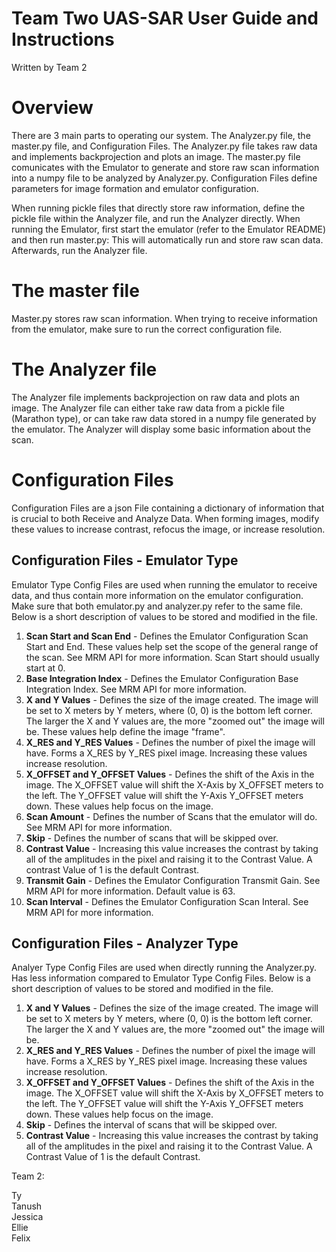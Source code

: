 # **Team Two UAS-SAR User Guide and Instructions**
Written by Team 2

# **Overview**
There are 3 main parts to operating our system. The Analyzer.py file, the master.py file, and Configuration Files. The Analyzer.py file takes raw data and implements backprojection and plots an image. The master.py file comunicates with the Emulator to generate and store raw scan information into a numpy file to be analyzed by Analyzer.py. Configuration Files define parameters for image formation and emulator configuration. 

When running pickle files that directly store raw information, define the pickle file within the Analyzer file, and run the Analyzer directly. When running the Emulator, first start the emulator (refer to the Emulator README) and then run master.py: This will automatically run and store raw scan data. Afterwards, run the Analyzer file. 


# **The master file**
Master.py stores raw scan information. When trying to receive information from the emulator, make sure to run the correct configuration file.

# **The Analyzer file**
The Analyzer file implements backprojection on raw data and plots an image. The Analyzer file can either take raw data from a pickle file (Marathon type), or can take raw data stored in a numpy file generated by the emulator. The Analyzer will display some basic information about the scan. 


# **Configuration Files**
Configuration Files are a json File containing a dictionary of information that is crucial to both Receive and Analyze Data. When forming images, modify these values to increase contrast, refocus the image, or increase resolution.
## Configuration Files - Emulator Type
Emulator Type Config Files are used when running the emulator to receive data, and thus contain more information on the emulator configuration. Make sure that both emulator.py and analyzer.py refer to the same file. Below is a short description of values to be stored and modified in the file.
1.   **Scan Start and Scan End** - Defines the Emulator Configuration Scan Start and End. These values help set the scope of the general range of the scan. See MRM API for more information. Scan Start should usually start at 0. 
2. **Base Integration Index** - Defines the Emulator Configuration Base Integration Index. See MRM API for more information.
3. **X and Y Values** - Defines the size of the image created. The image will be set to X meters by Y meters, where (0, 0) is the bottom left corner. The larger the X and Y values are, the more "zoomed out" the image will be. These values help define the image "frame".
4. **X_RES and Y_RES Values** - Defines the number of pixel the image will have. Forms a X_RES by Y_RES pixel image. Increasing these values increase resolution. 
5. **X_OFFSET and Y_OFFSET Values** - Defines the shift of the Axis in the image. The X_OFFSET value will shift the X-Axis by X_OFFSET meters to the left. The Y_OFFSET value will shift the Y-Axis Y_OFFSET meters down. These values help focus on the image.  
6. **Scan Amount**  - Defines the number of Scans that the emulator will do. See MRM API for more information.
7. **Skip** - Defines the number of scans that will be skipped over. 
8. **Contrast Value** - Increasing this value increases the contrast by taking all of the amplitudes in the pixel and raising it to the Contrast Value. A contrast Value of 1 is the default Contrast. 
9. **Transmit Gain** - Defines the Emulator Configuration Transmit Gain. See MRM API for more information. Default value is 63. 
10. **Scan Interval** - Defines the Emulator Configuration Scan Interal. See MRM API for more information. 

## Configuration Files - Analyzer Type
Analyer Type Config Files are used when directly running the Analyzer.py. Has less information compared to Emulator Type Config Files. Below is a short description of values to be stored and modified in the file.
1. **X and Y Values** - Defines the size of the image created. The image will be set to X meters by Y meters, where (0, 0) is the bottom left corner. The larger the X and Y values are, the more "zoomed out" the image will be.
2. **X_RES and Y_RES Values** - Defines the number of pixel the image will have. Forms a X_RES by Y_RES pixel image. Increasing these values increase resolution. 
3. **X_OFFSET and Y_OFFSET Values** - Defines the shift of the Axis in the image. The X_OFFSET value will shift the X-Axis by X_OFFSET meters to the left. The Y_OFFSET value will shift the Y-Axis Y_OFFSET meters down. These values help focus on the image. 
4. **Skip** - Defines the interval of scans that will be skipped over. 
5. **Contrast Value** - Increasing this value increases the contrast by taking all of the amplitudes in the pixel and raising it to the Contrast Value. A Contrast Value of 1 is the default Contrast. 





Team 2: 

Ty  
Tanush  
Jessica  
Ellie  
Felix  
